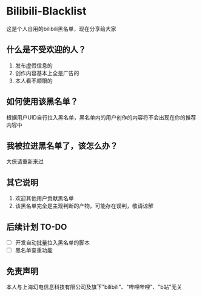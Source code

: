 # Bilibili-Blacklist
这是个人自用的bilibili黑名单，现在分享给大家
## 什么是不受欢迎的人？
1. 发布虚假信息的
2. 创作内容基本上全是广告的
3. 本人看不顺眼的
## 如何使用该黑名单？
根据用户UID自行拉入黑名单，黑名单内的用户创作的内容将不会出现在你的推荐内容中
## 我被拉进黑名单了，该怎么办？
大侠请重新来过
## 其它说明
1. 欢迎其他用户贡献黑名单
2. 该黑名单完全是主观判断的产物，可能存在误判，敬请谅解
## 后续计划 TO-DO
- [ ] 开发自动批量拉入黑名单的脚本
- [ ] 黑名单查重功能
## 免责声明
本人与上海幻电信息科技有限公司及旗下"bilibili"、"哔哩哔哩"、"b站"无关
